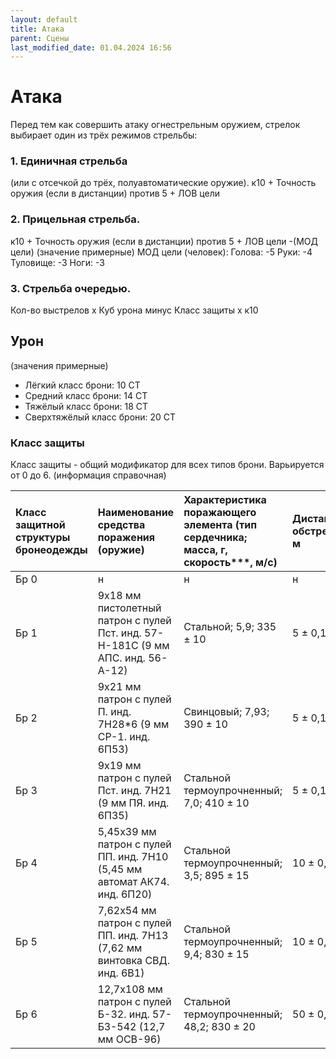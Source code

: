 ```yaml
---
layout: default
title: Атака
parent: Сцены
last_modified_date: 01.04.2024 16:56
---
```


# Атака

Перед тем как совершить атаку огнестрельным оружием, стрелок выбирает один из трёх режимов стрельбы:

### 1. Единичная стрельба 
(или с отсечкой до трёх, полуавтоматические оружие).
к10 + Точность оружия (если в дистанции) против 5 + ЛОВ цели

### 2. Прицельная стрельба.
к10 + Точность оружия (если в дистанции) против 5 + ЛОВ цели -(МОД цели)
(значение примерные)
МОД цели (человек):
Голова: -5
Руки: -4
Туловище: -3
Ноги: -3

### 3. Стрельба очередью.
Кол-во выстрелов x Куб урона минус Класс защиты x к10

## Урон

(значения примерные)
- Лёгкий класс брони: 10 СТ
- Средний класс брони: 14 СТ
- Тяжёлый класс брони: 18 СТ
- Сверхтяжёлый класс брони: 20 СТ

### Класс защиты
Класс защиты - общий модификатор для всех типов брони. Варьируется от 0 до 6.
(информация справочная)

| Класс защитной структуры бронеодежды | Наименование средства поражения (оружие)                                        | Характеристика поражающего элемента (тип сердечника; масса, г, скорость***, м/с) | Дистанция обстрела, м |
|:-------------------------------------|:--------------------------------------------------------------------------------|:---------------------------------------------------------------------------------|:----------------------|
| Бр 0                                 | н                                                                               | н                                                                                | н                     |
| Бр 1                                 | 9х18 мм пистолетный патрон с пулей Пст. инд. 57-Н-181С (9 мм АПС. инд. 56-А-12) | Стальной; 5,9; 335 ± 10                                                          | 5 ± 0,1               |
| Бр 2                                 | 9х21 мм патрон с пулей П. инд. 7Н28*6 (9 мм СР-1. инд. 6П53)                    | Свинцовый; 7,93; 390 ± 10                                                        | 5 ± 0,1               |
| Бр 3                                 | 9х19 мм патрон с пулей Пст. инд. 7Н21 (9 мм ПЯ. инд. 6П35)                      | Стальной термоупрочненный; 7,0; 410 ± 10                                         | 5 ± 0,1               |
| Бр 4                                 | 5,45х39 мм патрон с пулей ПП. инд. 7Н10 (5,45 мм автомат АК74. инд. 6П20)       | Стальной термоупрочненный; 3,5; 895 ± 15                                         | 10 ± 0,1              |
| Бр 5                                 | 7,62х54 мм патрон с пулей ПП. инд. 7Н13 (7,62 мм винтовка СВД. инд. 6В1)        | Стальной термоупрочненный; 9,4; 830 ± 15                                         | 10 ± 0,1              |
| Бр 6                                 | 12,7х108 мм патрон с пулей Б-32. инд. 57-БЗ-542 (12,7 мм ОСВ-96)                | Стальной термоупрочненный; 48,2; 830 ± 20                                        | 50 ± 0,5              |

### 